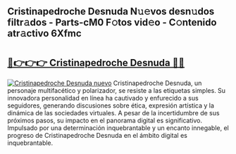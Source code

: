 ## Cristinapedroche Desnuda N𝚞𝚎vos desn𝚞dos filtr𝚊dos - Parts-cM0 F𝚘tos vid𝚎o - C𝚘ntenido atr𝚊ctivo 6Xfmc

# <h2><a href="http://mb9b45.tromn.icu/?c=Cristinapedroche+Desnuda">🔗👉👉👉 Cristinapedroche Desnuda 🔗🔗</a></h2>

[![Cristinapedroche Desnuda nuevo](https://i.imgur.com/pEAQMta.gif)](http://mb9b45.tromn.icu/?c=Cristinapedroche+Desnuda)
Cristinapedroche Desnuda, un personaje multifacético y polarizador, se resiste a las etiquetas simples. Su innovadora personalidad en línea ha cautivado y enfurecido a sus seguidores, generando discusiones sobre ética, expresión artística y la dinámica de las sociedades virtuales. A pesar de la incertidumbre de sus próximos pasos, su impacto en el panorama digital es significativo. Impulsado por una determinación inquebrantable y un encanto innegable, el progreso de Cristinapedroche Desnuda en el ámbito digital es inquebrantable.
